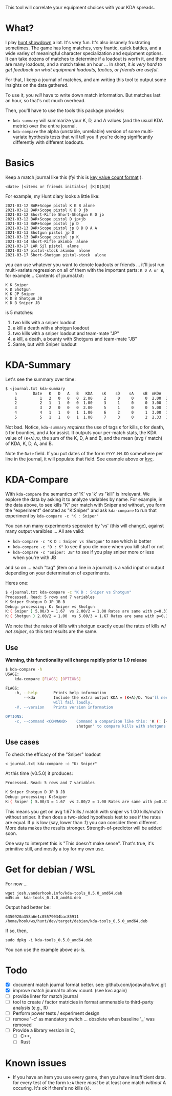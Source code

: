 This tool will correlate your equipment choices with your KDA spreads.

# What?

I play [hunt showdown](https://www.huntshowdown.com/) a lot. It's very fun. It's also insanely frustrating sometimes. The game has long matches, very frantic, quick battles, and a wide variey of meaningful character specialization and equipment options. It can take dozens of matches to determine if a loadout is worth it, and there are many loadouts, and a match takes an hour ... In short, it *is very hard to get feedback on what equipment loadouts, tactics, or friends are useful*.

For that, I keep a journal of matches, and am writing this tool to output some insights on the data gathered.

To use it, you *will* have to write down match information. But matches last an hour, so that's not much overhead. 

Then, you'll have to use the tools this package provides:

-  `kda-summary` will summarize your K, D, and A values (and the usual KDA metric) over the entire journal.
-  `kda-compare` the alpha (unstable, unreliable) version of some multi-variate hyothesis tests that will tell you if you're doing significantly differently with different loadouts.


# Basics

Keep a match journal like this (fyi this is [key value count format](https://github.com/jodavaho/kvc) ).

```
<date> [<items or friends initials>] [K|D|A|B]
```

For example, my Hunt diary looks a little like:
```
2021-03-12 BAR+Scope pistol K K B alone
2021-03-12 BAR+Scope pistol K D D jb
2021-03-12 Short-Rifle Short-Shotgun K D jb
2021-03-12 BAR+Scope pistol D jp+jb
2021-03-13 BAR+Scope pistol jp D
2021-03-13 BAR+Scope pistol jp B D D A A
2021-03-13 Shotgun pistol jp D
2021-03-13 BAR+Scope pistol jp K
2021-03-14 Short-Rifle akimbo  alone
2021-03-17 LAR Sil pistol  alone
2021-03-17 pistol-stock akimbo  alone
2021-03-17 Short-Shotgun pistol-stock  alone
```

you can use whatever you want to denote loadouts or friends ... it'll just run multi-variate regression on all of them with the important parts: `K D A or B`, for example...
Contents of journal.txt:

```
K K Sniper
K D Shotgun
K K JP Sniper
K D B Shotgun JB
K D B Sniper JB
```

is 5 matches:

1. two kills with a sniper loadout
2. a kill a death with a shotgun loadout
3. two kills with a sniper loadout and team-mate "JP"
4. a kill, a death, a bounty with Shotguns and team-mate "JB"
5. Same, but with Sniper loadout

# KDA-Summary

Let's see the summary over time:

```bash
$ <journal.txt kda-summary
    n       Date   K   D   A   B   KDA    sK    sD    sA    sB  mKDA    mK    mD    mA    mB 
    1          1   2   0   0   0  2.00     2     0     0     0  2.00  2.00  0.00  0.00  0.00 
    2          2   1   1   0   0  1.00     3     1     0     0  3.00  1.50  0.50  0.00  0.00 
    3          3   2   0   0   0  2.00     5     1     0     0  5.00  1.67  0.33  0.00  0.00 
    4          4   1   1   0   1  1.00     6     2     0     1  3.00  1.50  0.50  0.00  0.25 
    5          5   1   1   0   1  1.00     7     3     0     2  2.33  1.40  0.60  0.00  0.40 
```

Not bad. Notice, `kda-summary` *requires* the use of tags `K` for kills, `D` for death, `B` for bounties, and `A` for assist. It outputs your per-match stats, the KDA value of `(K+A)/D`, the sum of the K, D, A and B, and the mean (avg / match) of KDA, K, D, A, and B.

Note the `Date` field. If you put dates of the form `YYYY-MM-DD` somewhere per line in the journal, it will populate that field. See example above or [kvc](github.com/jodavaho/kvc.git).

# KDA-Compare

With 
`kda-compare` 
the semantics of 'K' vs 'k' vs "kill" is irrelevant. We explore the data by asking it to analyze variables by name. For example, in the  data above, to see kills "K" per match with Sniper and without, you form the "experiment" denoted as "K:Sniper" and ask `kda-compare` to run that experiment by `kda-compare -c "K : Sniper"`

You can run many experiments seperated by 'vs' (this will change), against many output varaibles ... All are valid:

- `kda-compare -c "K D : Sniper vs Shotgun"` to see which is better
- `kda-compare -c "D : K"` to see if you die more when you kill stuff or not
- `kda-compare -c "Sniper: JB"` to see if you play sniper more or less when you're with JB

and so on ... each "tag" (item on a line in a journal) is a valid input or output depending on your determination of experiments.

Heres one:
```bash
$ <journal.txt kda-compare -c "K D : Sniper vs Shotgun"
Processed. Read: 5 rows and 7 variables
K Sniper Shotgun D JP JB B 
Debug: processing: K: Sniper vs Shotgun
K:( Sniper ) 5.00/3 = 1.67  vs 2.00/2 = 1.00 Rates are same with p=0.373
K:( Shotgun ) 2.00/2 = 1.00  vs 5.00/3 = 1.67 Rates are same with p=0.373
```

We note that the rates of kills with shotgun exactly equal the rates of kills w/ *not sniper*, so this test results are the same. 

## Use

**Warning, this functionality will change rapidly prior to 1.0 release**

```bash
$ kda-compare -h
USAGE:
    kda-compare [FLAGS] [OPTIONS]

FLAGS:
    -h, --help       Prints help information
        --kda        Include the extra output KDA = (K+A)/D. You'll need to have K, D, and A entries in your log or this
                     will fail loudly.
    -V, --version    Prints version information

OPTIONS:
    -c, --command <COMMAND>    Command a comparison like this: 'K (: [<item>] vs [<item>] )' e.g., 'K: pistol vs
                               shotgun' to compare kills with shotguns vs pistols. or 'K:pistol' to check pistols vs non-pistols
```


## Use cases

To check the efficacy of the "Sniper" loadout
```
< journal.txt kda-compare -c "K: Sniper"
```

At this time (v0.5.0) it produces:

```bash
Processed. Read: 5 rows and 7 variables

K Sniper Shotgun D JP B JB
Debug: processing: K:Sniper
K:( Sniper ) 5.00/3 = 1.67  vs 2.00/2 = 1.00 Rates are same with p=0.373
```

This means you get on avg 1.67 kills / match with sniper vs 1.00 kills/match without sniper. It  then does a two-sided hypothesis test to see if the rates are equal. If p is low (say, lower than .1) you can consider them different. More data makes the results stronger. Strength-of-predictor will be added soon.

One way to interpret this is "This doesn't make sense". That's true, it's primitive still, and mostly a toy for my own use.

# Get for debian / WSL

For now ...

```
wget josh.vanderhook.info/kda-tools_0.5.0_amd64.deb 
md5sum  kda-tools_0.1.0_amd64.deb
```
Output had better be:
```
6350920a358a6e1c05579034bac85911  /home/hook/ws/hunt/dev/target/debian/kda-tools_0.5.0_amd64.deb
```

If so, then, 

```
sudo dpkg -i kda-tools_0.5.0_amd64.deb
```

You can use the example above as-is. 

# Todo

- [x] document match journal format better. see: github.com/jodavaho/kvc.git
- [x] improve match journal to allow :count. (see kvc again)
- [ ] provide linter for match journal
- [ ] tool to create / factor matricies in format ammenable to third-party analysis (e.g., R)
- [ ] Perform power tests / experiment design 
- [ ] remove '-c' as mandatory switch ... obsolete when baseline '\_' was removed
- [ ] Provide a library version in C, 
  - [ ] C++, 
  - [ ] Rust

# Known issues

- If you have an item you use every game, then you have insufficient data. for every test of the form `k:A` there *must* be at least one match *without* A occuring. It's ok if there's no kills (`k`).
